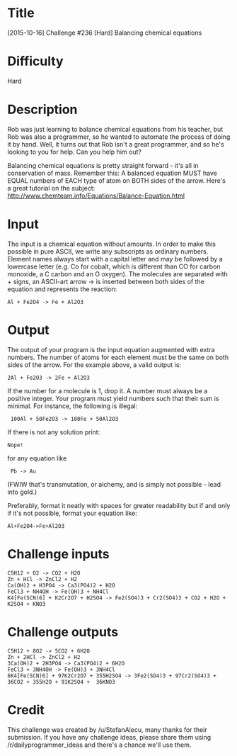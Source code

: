 # Title

[2015-10-16] Challenge #236 [Hard] Balancing chemical equations

# Difficulty

Hard

# Description

Rob was just learning to balance chemical equations from his teacher, but Rob was also a programmer, so he wanted to automate the process of doing it by hand. Well, it turns out that Rob isn't a great programmer, and so he's looking to you for help. Can you help him out?

Balancing chemical equations is pretty straight forward - it's all in conservation of mass. Remember this: A balanced equation MUST have EQUAL numbers of EACH type of atom on BOTH sides of the arrow. Here's a great tutorial on the subject: http://www.chemteam.info/Equations/Balance-Equation.html 

# Input

The input is a chemical equation without amounts. In order to make this possible in pure ASCII, we write any subscripts as ordinary numbers. Element names always start with a capital letter and may be followed by a lowercase letter (e.g. Co for cobalt, which is different than CO for carbon monoxide, a C carbon and an O oxygen). The molecules are separated with + signs, an ASCII-art arrow -> is inserted between both sides of the equation and represents the reaction:

    Al + Fe2O4 -> Fe + Al2O3

# Output

The output of your program is the input equation augmented with extra numbers. The number of atoms for each element must be the same on both sides of the arrow. For the example above, a valid output is:

    2Al + Fe2O3 -> 2Fe + Al2O3

If the number for a molecule is 1, drop it. A number must always be a positive integer. Your program must yield numbers such that their sum is minimal. For instance, the following is illegal:

     100Al + 50Fe2O3 -> 100Fe + 50Al2O3
     
If there is not any solution print:

    Nope!

for any equation like

     Pb -> Au

(FWIW that's transmutation, or alchemy, and is simply not possible - lead into gold.) 

Preferably, format it neatly with spaces for greater readability but if and only if it's not possible, format your equation like:

    Al+Fe2O4->Fe+Al2O3

# Challenge inputs

    C5H12 + O2 -> CO2 + H2O
    Zn + HCl -> ZnCl2 + H2
    Ca(OH)2 + H3PO4 -> Ca3(PO4)2 + H2O
    FeCl3 + NH4OH -> Fe(OH)3 + NH4Cl
    K4[Fe(SCN)6] + K2Cr2O7 + H2SO4 -> Fe2(SO4)3 + Cr2(SO4)3 + CO2 + H2O + K2SO4 + KNO3

# Challenge outputs 

    C5H12 + 8O2 -> 5CO2 + 6H2O
    Zn + 2HCl -> ZnCl2 + H2
    3Ca(OH)2 + 2H3PO4 -> Ca3(PO4)2 + 6H2O
    FeCl3 + 3NH4OH -> Fe(OH)3 + 3NH4Cl
    6K4[Fe(SCN)6] + 97K2Cr2O7 + 355H2SO4 -> 3Fe2(SO4)3 + 97Cr2(SO4)3 + 36CO2 + 355H2O + 91K2SO4 +  36KNO3

# Credit

This challenge was created by /u/StefanAlecu, many thanks for their submission. If you have any challenge ideas, please share them using /r/dailyprogrammer_ideas and there's a chance we'll use them.
